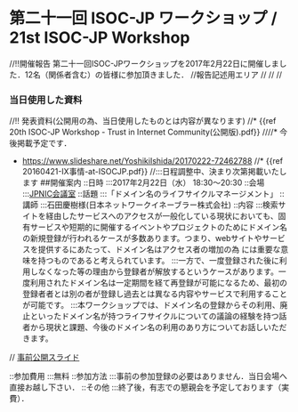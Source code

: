 # 第二十一回 ISOC-JP ワークショップ / 21st ISOC-JP Workshop
//!!開催報告
第二十一回ISOC-JPワークショップを2017年2月22日に開催しました．12名（関係者含む）の皆様に参加頂きました．
//報告記述用エリア
//
//
//
### 当日使用した資料
//!! 発表資料(公開用の為、当日使用したものとは内容が異なります)
//* {{ref 20th ISOC-JP Workshop - Trust in Internet Community(公開版).pdf}}
////* 今後掲載予定です．
*  https://www.slideshare.net/YoshikiIshida/20170222-72462788
//* {{ref 20160421-IX事情-at-ISOCJP.pdf}}
//:::日程調整中、決まり次第掲載いたします
##開催案内
::日時
:::2017年2月22日（水） 18:30〜20:30
::会場
:::[JPNIC会議室](https://www.nic.ad.jp/ja/profile/map.html)
::話題
:::「ドメイン名のライフサイクルマネージメント」
::講師
:::石田慶樹様(日本ネットワークイネーブラー株式会社)
::内容
:::検索サイトを経由したサービスへのアクセスが一般化している現状においても、固有サービスや短期的に開催するイベントやプロジェクトのためにドメイン名の新規登録が行われるケースが多数あります。つまり、webサイトやサービスを提供するにあたって、ドメイン名はアクセス者の増加の為 には重要な意味を持つものであると考えられています。
:::一方で、一度登録された後に利用しなくなった等の理由から登録者が解放するというケースがあります。一度利用されたドメイン名は一定期間を経て再登録が可能になるため、最初の登録者者とは別の者が登録し過去とは異なる内容やサービスで利用することが可能です。
:::本ワークショップでは、ドメイン名の登録からその利用、廃止といったドメイン名が持つライフサイクルについての議論の経験を持つ話者から現状と課題、今後のドメイン名の利用のあり方についてお話しいただきます。


// [事前公開スライド](https://www.dropbox.com/s/0akehnhwyxneymv/20160520_IsocJpWorkshop.pdf?dl=0)

::参加費用
:::無料
::参加方法
:::事前の参加登録の必要はありません．当日会場へ直接お越し下さい．
::その他
:::終了後，有志での懇親会を予定しております（実費）．